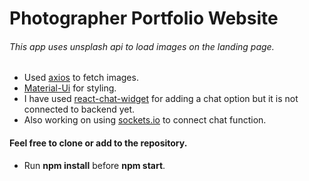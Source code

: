 # Photographer Portfolio Website
  ###### This app uses unsplash api to load images on the landing page.
  * Used [axios](https://github.com/axios/axios) to fetch images.
  * [Material-Ui](http://material-ui.com/) for styling.
  * I have used [react-chat-widget](https://github.com/Wolox/react-chat-widget) for adding a chat option but it is not connected to backend     yet.
  * Also working on using [sockets.io](https://socket.io/) to connect chat function.
 #### Feel free to clone or add to the repository.
 * Run **npm install** before **npm start**.
